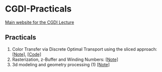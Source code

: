 # CGDI-Practicals

[Main website for the CGDI Lecture](https://perso.liris.cnrs.fr/vincent.nivoliers/cgdi/)

## Practicals

1. Color Transfer via Discrete Optimal Transport using the sliced
   approach: [[Note]](https://codimd.math.cnrs.fr/s/s_rh7X9wF), [[Code]](https://github.com/dcoeurjo/CGDI-Practicals/tree/main/1-SlicedOptimalTransport)
2. Rasterization, z-Buffer and Winding Numbers: [[Note]](https://codimd.math.cnrs.fr/s/1L-PBLbFW)
3. 3d modeling and geometry processing (1) [[Note]](https://codimd.math.cnrs.fr/s/4HjiHCH9z)

